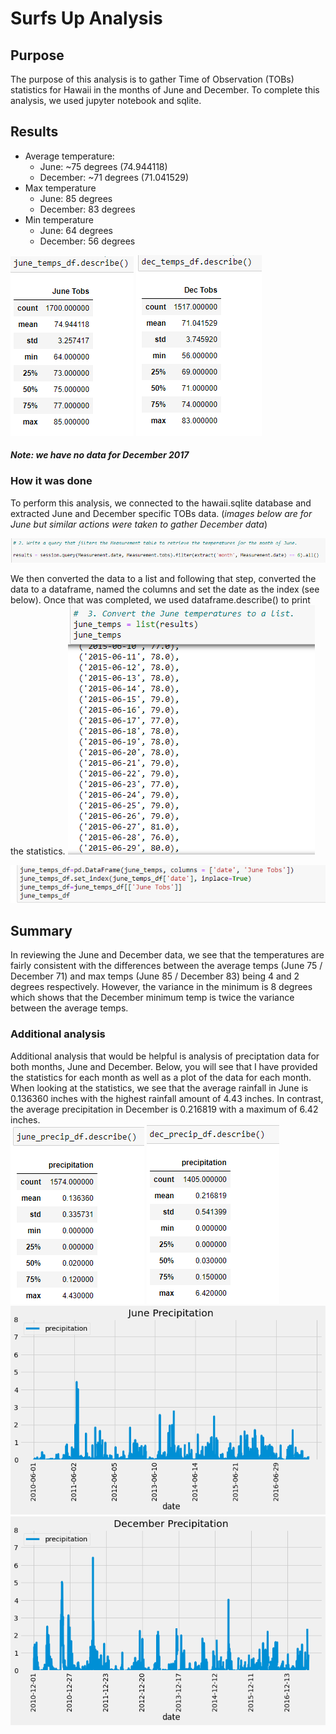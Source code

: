 # Surfs Up Analysis

## Purpose
The purpose of this analysis is to gather Time of Observation (TOBs) statistics for Hawaii in the months of June and December.  To complete this analysis, we used jupyter notebook and sqlite.

## Results

* Average temperature:
    * June: ~75 degrees (74.944118)
    * December:  ~71 degrees (71.041529)
* Max temperature
    * June:  85 degrees
    * December:  83 degrees
* Min temperature
    * June: 64 degrees
    * December:  56 degrees

![June stats](https://github.com/LauraZJ/surfs_up/blob/main/resources/June_stats.png)
![December stats](https://github.com/LauraZJ/surfs_up/blob/main/resources/december_stats.png) 
#### *Note:  we have no data for December 2017*

### How it was done
To perform this analysis, we connected to the hawaii.sqlite database and extracted June and December specific TOBs data. 
(*images below are for June but similar actions were taken to gather December data*)

![query june data](https://github.com/LauraZJ/surfs_up/blob/main/resources/query_june_data.png)

We then converted the data to a list and following that step, converted the data to a dataframe, named the columns and set the date as the index (see below).  Once that was completed, we used dataframe.describe() to print the statistics.
![June list](https://github.com/LauraZJ/surfs_up/blob/main/resources/convert_to_list.png)

![june dataframe](https://github.com/LauraZJ/surfs_up/blob/main/resources/create_june_dataframe.png)



## Summary
In reviewing the June and December data, we see that the temperatures are fairly consistent with the differences between the average temps (June 75 / December 71) and max temps (June 85 / December 83) being 4 and 2 degrees respectively.  However, the variance in the minimum is 8 degrees which shows that the December minimum temp is twice the variance between the average temps.

### Additional analysis
Additional analysis that would be helpful is analysis of preciptation data for both months, June and December.  Below, you will see that I have provided the statistics for each month as well as a plot of the data for each month.   When looking at the statistics, we see that the average rainfall in June is 0.136360 inches with the highest rainfall amount of 4.43 inches.  In contrast, the average precipitation in December is 0.216819 with a maximum of 6.42 inches.   
![June_precip_stats](https://github.com/LauraZJ/surfs_up/blob/main/resources/june_precip_stats.png)
![December precip stats](https://github.com/LauraZJ/surfs_up/blob/main/resources/dec_precip_stats.png)
![June precipitation](https://github.com/LauraZJ/surfs_up/blob/main/resources/jun_precip.png)
![Dec preciptation](https://github.com/LauraZJ/surfs_up/blob/main/resources/dec_precip.png)

